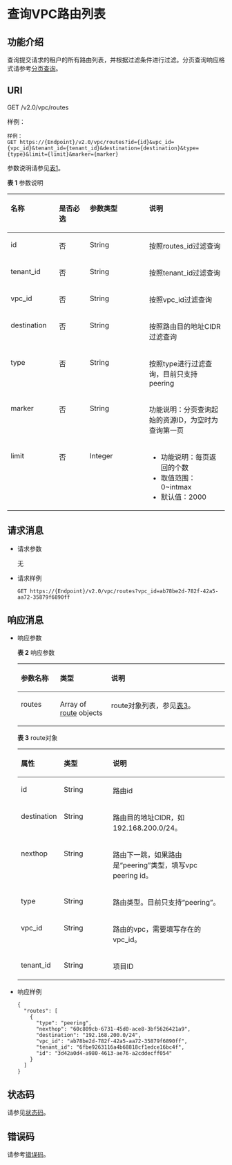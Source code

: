 # 查询VPC路由列表<a name="ZH-CN_TOPIC_0201534105"></a>

## 功能介绍<a name="section162841743131116"></a>

查询提交请求的租户的所有路由列表，并根据过滤条件进行过滤。分页查询响应格式请参考[分页查询](分页查询.md)。

## URI<a name="section1828464319118"></a>

GET /v2.0/vpc/routes

样例：

```
样例：
GET https://{Endpoint}/v2.0/vpc/routes?id={id}&vpc_id={vpc_id}&tenant_id={tenant_id}&destination={destination}&type={type}&limit={limit}&marker={marker}
```

参数说明请参见[表1](#table1256815152114)。

**表 1**  参数说明

<a name="table1256815152114"></a>
<table><thead align="left"><tr id="row2066671591116"><th class="cellrowborder" valign="top" width="22.222222222222225%" id="mcps1.2.5.1.1"><p id="p1466620159113"><a name="p1466620159113"></a><a name="p1466620159113"></a>名称</p>
</th>
<th class="cellrowborder" valign="top" width="14.14141414141414%" id="mcps1.2.5.1.2"><p id="p0666015121119"><a name="p0666015121119"></a><a name="p0666015121119"></a>是否必选</p>
</th>
<th class="cellrowborder" valign="top" width="27.27272727272727%" id="mcps1.2.5.1.3"><p id="p966631501115"><a name="p966631501115"></a><a name="p966631501115"></a>参数类型</p>
</th>
<th class="cellrowborder" valign="top" width="36.36363636363636%" id="mcps1.2.5.1.4"><p id="p14666615171112"><a name="p14666615171112"></a><a name="p14666615171112"></a>说明</p>
</th>
</tr>
</thead>
<tbody><tr id="row06661515151115"><td class="cellrowborder" valign="top" width="22.222222222222225%" headers="mcps1.2.5.1.1 "><p id="p1666681551120"><a name="p1666681551120"></a><a name="p1666681551120"></a>id</p>
</td>
<td class="cellrowborder" valign="top" width="14.14141414141414%" headers="mcps1.2.5.1.2 "><p id="p12666151515113"><a name="p12666151515113"></a><a name="p12666151515113"></a>否</p>
</td>
<td class="cellrowborder" valign="top" width="27.27272727272727%" headers="mcps1.2.5.1.3 "><p id="p66664158117"><a name="p66664158117"></a><a name="p66664158117"></a>String</p>
</td>
<td class="cellrowborder" valign="top" width="36.36363636363636%" headers="mcps1.2.5.1.4 "><p id="p16661715101119"><a name="p16661715101119"></a><a name="p16661715101119"></a>按照routes_id过滤查询</p>
</td>
</tr>
<tr id="row10666515101113"><td class="cellrowborder" valign="top" width="22.222222222222225%" headers="mcps1.2.5.1.1 "><p id="p5482113610377"><a name="p5482113610377"></a><a name="p5482113610377"></a>tenant_id</p>
</td>
<td class="cellrowborder" valign="top" width="14.14141414141414%" headers="mcps1.2.5.1.2 "><p id="p11666815111120"><a name="p11666815111120"></a><a name="p11666815111120"></a>否</p>
</td>
<td class="cellrowborder" valign="top" width="27.27272727272727%" headers="mcps1.2.5.1.3 "><p id="p146661615161112"><a name="p146661615161112"></a><a name="p146661615161112"></a>String</p>
</td>
<td class="cellrowborder" valign="top" width="36.36363636363636%" headers="mcps1.2.5.1.4 "><p id="p1066641513118"><a name="p1066641513118"></a><a name="p1066641513118"></a>按照tenant_id过滤查询</p>
</td>
</tr>
<tr id="row19666101515116"><td class="cellrowborder" valign="top" width="22.222222222222225%" headers="mcps1.2.5.1.1 "><p id="p866631561113"><a name="p866631561113"></a><a name="p866631561113"></a>vpc_id</p>
</td>
<td class="cellrowborder" valign="top" width="14.14141414141414%" headers="mcps1.2.5.1.2 "><p id="p1666616153117"><a name="p1666616153117"></a><a name="p1666616153117"></a>否</p>
</td>
<td class="cellrowborder" valign="top" width="27.27272727272727%" headers="mcps1.2.5.1.3 "><p id="p18666215201119"><a name="p18666215201119"></a><a name="p18666215201119"></a>String</p>
</td>
<td class="cellrowborder" valign="top" width="36.36363636363636%" headers="mcps1.2.5.1.4 "><p id="p466651510117"><a name="p466651510117"></a><a name="p466651510117"></a>按照vpc_id过滤查询</p>
</td>
</tr>
<tr id="row14666415101111"><td class="cellrowborder" valign="top" width="22.222222222222225%" headers="mcps1.2.5.1.1 "><p id="p1066681561114"><a name="p1066681561114"></a><a name="p1066681561114"></a>destination</p>
</td>
<td class="cellrowborder" valign="top" width="14.14141414141414%" headers="mcps1.2.5.1.2 "><p id="p166671571112"><a name="p166671571112"></a><a name="p166671571112"></a>否</p>
</td>
<td class="cellrowborder" valign="top" width="27.27272727272727%" headers="mcps1.2.5.1.3 "><p id="p1266681521114"><a name="p1266681521114"></a><a name="p1266681521114"></a>String</p>
</td>
<td class="cellrowborder" valign="top" width="36.36363636363636%" headers="mcps1.2.5.1.4 "><p id="p466671561110"><a name="p466671561110"></a><a name="p466671561110"></a>按照路由目的地址CIDR过滤查询</p>
</td>
</tr>
<tr id="row186663151117"><td class="cellrowborder" valign="top" width="22.222222222222225%" headers="mcps1.2.5.1.1 "><p id="p56661015111110"><a name="p56661015111110"></a><a name="p56661015111110"></a>type</p>
</td>
<td class="cellrowborder" valign="top" width="14.14141414141414%" headers="mcps1.2.5.1.2 "><p id="p17666151515114"><a name="p17666151515114"></a><a name="p17666151515114"></a>否</p>
</td>
<td class="cellrowborder" valign="top" width="27.27272727272727%" headers="mcps1.2.5.1.3 "><p id="p1566641571117"><a name="p1566641571117"></a><a name="p1566641571117"></a>String</p>
</td>
<td class="cellrowborder" valign="top" width="36.36363636363636%" headers="mcps1.2.5.1.4 "><p id="p1666610159113"><a name="p1666610159113"></a><a name="p1666610159113"></a>按照type进行过滤查询，目前只支持peering</p>
</td>
</tr>
<tr id="row12666615181111"><td class="cellrowborder" valign="top" width="22.222222222222225%" headers="mcps1.2.5.1.1 "><p id="p17666191551117"><a name="p17666191551117"></a><a name="p17666191551117"></a>marker</p>
</td>
<td class="cellrowborder" valign="top" width="14.14141414141414%" headers="mcps1.2.5.1.2 "><p id="p2666131513115"><a name="p2666131513115"></a><a name="p2666131513115"></a>否</p>
</td>
<td class="cellrowborder" valign="top" width="27.27272727272727%" headers="mcps1.2.5.1.3 "><p id="p15666715171118"><a name="p15666715171118"></a><a name="p15666715171118"></a>String</p>
</td>
<td class="cellrowborder" valign="top" width="36.36363636363636%" headers="mcps1.2.5.1.4 "><p id="p3666191521119"><a name="p3666191521119"></a><a name="p3666191521119"></a>功能说明：分页查询起始的资源ID，为空时为查询第一页</p>
</td>
</tr>
<tr id="row1666661561117"><td class="cellrowborder" valign="top" width="22.222222222222225%" headers="mcps1.2.5.1.1 "><p id="p1666121531117"><a name="p1666121531117"></a><a name="p1666121531117"></a>limit</p>
</td>
<td class="cellrowborder" valign="top" width="14.14141414141414%" headers="mcps1.2.5.1.2 "><p id="p66667156117"><a name="p66667156117"></a><a name="p66667156117"></a>否</p>
</td>
<td class="cellrowborder" valign="top" width="27.27272727272727%" headers="mcps1.2.5.1.3 "><p id="p12666111514118"><a name="p12666111514118"></a><a name="p12666111514118"></a>Integer</p>
</td>
<td class="cellrowborder" valign="top" width="36.36363636363636%" headers="mcps1.2.5.1.4 "><a name="ul79502025143815"></a><a name="ul79502025143815"></a><ul id="ul79502025143815"><li>功能说明：每页返回的个数</li><li>取值范围：0~intmax</li><li>默认值：2000</li></ul>
</td>
</tr>
</tbody>
</table>

## 请求消息<a name="section229194351110"></a>

-   请求参数

    无


-   请求样例

    ```
    GET https://{Endpoint}/v2.0/vpc/routes?vpc_id=ab78be2d-782f-42a5-aa72-35879f6890ff
    ```


## 响应消息<a name="section12916437119"></a>

-   响应参数

    **表 2**  响应参数

    <a name="table10292143181119"></a>
    <table><thead align="left"><tr id="row5437104312112"><th class="cellrowborder" valign="top" width="18.82%" id="mcps1.2.4.1.1"><p id="p19437124311115"><a name="p19437124311115"></a><a name="p19437124311115"></a>参数名称</p>
    </th>
    <th class="cellrowborder" valign="top" width="24.709999999999997%" id="mcps1.2.4.1.2"><p id="p3437243191113"><a name="p3437243191113"></a><a name="p3437243191113"></a>类型</p>
    </th>
    <th class="cellrowborder" valign="top" width="56.47%" id="mcps1.2.4.1.3"><p id="p8437174311112"><a name="p8437174311112"></a><a name="p8437174311112"></a>说明</p>
    </th>
    </tr>
    </thead>
    <tbody><tr id="row1443754317116"><td class="cellrowborder" valign="top" width="18.82%" headers="mcps1.2.4.1.1 "><p id="p8437643101115"><a name="p8437643101115"></a><a name="p8437643101115"></a>routes</p>
    </td>
    <td class="cellrowborder" valign="top" width="24.709999999999997%" headers="mcps1.2.4.1.2 "><p id="p20437343121112"><a name="p20437343121112"></a><a name="p20437343121112"></a>Array of <a href="#table05001250111">route</a> objects</p>
    </td>
    <td class="cellrowborder" valign="top" width="56.47%" headers="mcps1.2.4.1.3 "><p id="p16438204318114"><a name="p16438204318114"></a><a name="p16438204318114"></a>route对象列表，参见<a href="#table05001250111">表3</a>。</p>
    </td>
    </tr>
    </tbody>
    </table>

    **表 3**  route对象

    <a name="table05001250111"></a>
    <table><thead align="left"><tr id="row1604152531116"><th class="cellrowborder" valign="top" width="19.321932193219325%" id="mcps1.2.4.1.1"><p id="p19605525151115"><a name="p19605525151115"></a><a name="p19605525151115"></a>属性</p>
    </th>
    <th class="cellrowborder" valign="top" width="24.172417241724172%" id="mcps1.2.4.1.2"><p id="p2060572511111"><a name="p2060572511111"></a><a name="p2060572511111"></a>类型</p>
    </th>
    <th class="cellrowborder" valign="top" width="56.5056505650565%" id="mcps1.2.4.1.3"><p id="p11605425111120"><a name="p11605425111120"></a><a name="p11605425111120"></a>说明</p>
    </th>
    </tr>
    </thead>
    <tbody><tr id="row19605172516117"><td class="cellrowborder" valign="top" width="19.321932193219325%" headers="mcps1.2.4.1.1 "><p id="p4605625141117"><a name="p4605625141117"></a><a name="p4605625141117"></a>id</p>
    </td>
    <td class="cellrowborder" valign="top" width="24.172417241724172%" headers="mcps1.2.4.1.2 "><p id="p4605425191116"><a name="p4605425191116"></a><a name="p4605425191116"></a>String</p>
    </td>
    <td class="cellrowborder" valign="top" width="56.5056505650565%" headers="mcps1.2.4.1.3 "><p id="p136051025171110"><a name="p136051025171110"></a><a name="p136051025171110"></a>路由id</p>
    </td>
    </tr>
    <tr id="row19605192511115"><td class="cellrowborder" valign="top" width="19.321932193219325%" headers="mcps1.2.4.1.1 "><p id="p1160582510117"><a name="p1160582510117"></a><a name="p1160582510117"></a>destination</p>
    </td>
    <td class="cellrowborder" valign="top" width="24.172417241724172%" headers="mcps1.2.4.1.2 "><p id="p186051725131113"><a name="p186051725131113"></a><a name="p186051725131113"></a>String</p>
    </td>
    <td class="cellrowborder" valign="top" width="56.5056505650565%" headers="mcps1.2.4.1.3 "><p id="p20605425121118"><a name="p20605425121118"></a><a name="p20605425121118"></a>路由目的地址CIDR，如192.168.200.0/24。</p>
    </td>
    </tr>
    <tr id="row160513252111"><td class="cellrowborder" valign="top" width="19.321932193219325%" headers="mcps1.2.4.1.1 "><p id="p76051225121114"><a name="p76051225121114"></a><a name="p76051225121114"></a>nexthop</p>
    </td>
    <td class="cellrowborder" valign="top" width="24.172417241724172%" headers="mcps1.2.4.1.2 "><p id="p1460592591111"><a name="p1460592591111"></a><a name="p1460592591111"></a>String</p>
    </td>
    <td class="cellrowborder" valign="top" width="56.5056505650565%" headers="mcps1.2.4.1.3 "><p id="p487414894012"><a name="p487414894012"></a><a name="p487414894012"></a>路由下一跳，如果路由是“peering”类型，填写vpc peering id。</p>
    </td>
    </tr>
    <tr id="row26061325191110"><td class="cellrowborder" valign="top" width="19.321932193219325%" headers="mcps1.2.4.1.1 "><p id="p86067257112"><a name="p86067257112"></a><a name="p86067257112"></a>type</p>
    </td>
    <td class="cellrowborder" valign="top" width="24.172417241724172%" headers="mcps1.2.4.1.2 "><p id="p260619251118"><a name="p260619251118"></a><a name="p260619251118"></a>String</p>
    </td>
    <td class="cellrowborder" valign="top" width="56.5056505650565%" headers="mcps1.2.4.1.3 "><p id="p9916134014397"><a name="p9916134014397"></a><a name="p9916134014397"></a>路由类型。目前只支持“peering”。</p>
    </td>
    </tr>
    <tr id="row11606125111110"><td class="cellrowborder" valign="top" width="19.321932193219325%" headers="mcps1.2.4.1.1 "><p id="p12606162501119"><a name="p12606162501119"></a><a name="p12606162501119"></a>vpc_id</p>
    </td>
    <td class="cellrowborder" valign="top" width="24.172417241724172%" headers="mcps1.2.4.1.2 "><p id="p06061925181119"><a name="p06061925181119"></a><a name="p06061925181119"></a>String</p>
    </td>
    <td class="cellrowborder" valign="top" width="56.5056505650565%" headers="mcps1.2.4.1.3 "><p id="p9606112519111"><a name="p9606112519111"></a><a name="p9606112519111"></a>路由的vpc，需要填写存在的vpc_id。</p>
    </td>
    </tr>
    <tr id="row56067256117"><td class="cellrowborder" valign="top" width="19.321932193219325%" headers="mcps1.2.4.1.1 "><p id="p196065257115"><a name="p196065257115"></a><a name="p196065257115"></a>tenant_id</p>
    </td>
    <td class="cellrowborder" valign="top" width="24.172417241724172%" headers="mcps1.2.4.1.2 "><p id="p10606182591115"><a name="p10606182591115"></a><a name="p10606182591115"></a>String</p>
    </td>
    <td class="cellrowborder" valign="top" width="56.5056505650565%" headers="mcps1.2.4.1.3 "><p id="p10487112"><a name="p10487112"></a><a name="p10487112"></a>项目ID</p>
    </td>
    </tr>
    </tbody>
    </table>

-   响应样例

    ```
    { 
      "routes": [ 
        { 
          "type": "peering",  
          "nexthop": "60c809cb-6731-45d0-ace8-3bf5626421a9",  
          "destination": "192.168.200.0/24",  
          "vpc_id": "ab78be2d-782f-42a5-aa72-35879f6890ff",  
          "tenant_id": "6fbe9263116a4b68818cf1edce16bc4f",
          "id": "3d42a0d4-a980-4613-ae76-a2cddecff054" 
        }
      ] 
    }
    ```


## 状态码<a name="section31981619"></a>

请参见[状态码](状态码.md)。

## 错误码<a name="section85821649202813"></a>

请参考[错误码](错误码.md)。

